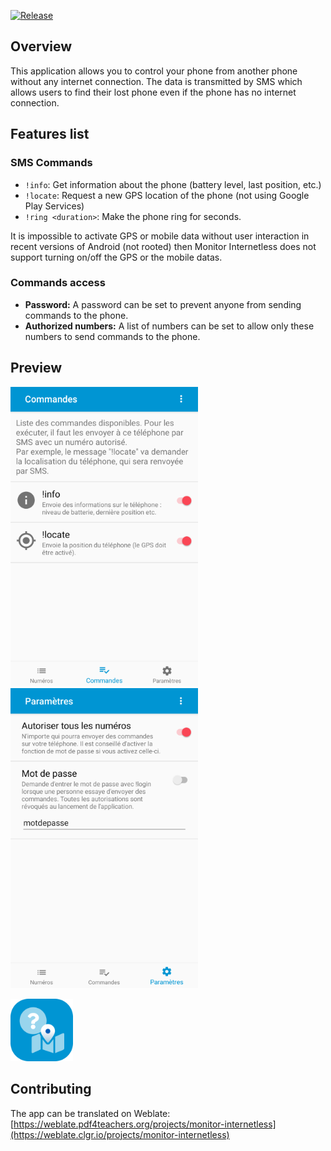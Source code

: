 [![Release](https://img.shields.io/github/v/release/clementgre/Monitor-Internetless?label=Download%20version)](https://github.com/clementgre/Monitor-Internetless/releases/latest)

## Overview

This application allows you to control your phone from another phone without any internet connection.
The data is transmitted by SMS which allows users to find their lost phone even if the phone has no internet connection.

## Features list
### SMS Commands
- ``!info``: Get information about the phone (battery level, last position, etc.)
- ``!locate``: Request a new GPS location of the phone (not using Google Play Services)
- ``!ring <duration>``: Make the phone ring for <duration> seconds.

It is impossible to activate GPS or mobile data without user interaction in recent versions of Android (not rooted) then Monitor Internetless does not support turning on/off the GPS or the mobile datas.

### Commands access
- **Password:** A password can be set to prevent anyone from sending commands to the phone.
- **Authorized numbers:** A list of numbers can be set to allow only these numbers to send commands to the phone.


## Preview

<img src="https://raw.githubusercontent.com/ClementGre/Monitor-Internetless/master/preview/preview1.png" width="300"/> <img src="https://raw.githubusercontent.com/ClementGre/Monitor-Internetless/master/preview/preview2.png" width="300"/>

<img src="https://raw.githubusercontent.com/ClementGre/Monitor-Internetless/master/preview/logo_semi_rounded.png" width="100"/>

## Contributing

The app can be translated on Weblate:
[https://weblate.pdf4teachers.org/projects/monitor-internetless](https://weblate.clgr.io/projects/monitor-internetless)




